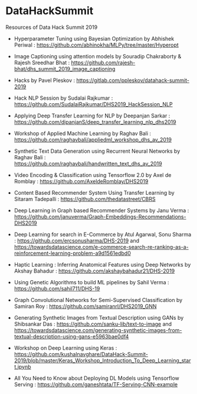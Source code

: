 # DataHackSummit
Resources of Data Hack Summit 2019 


- Hyperparameter Tuning using Bayesian Optimization by Abhishek Periwal : 
https://github.com/abhinokha/MLPy/tree/master/Hyperopt

- Image Captioning using attention models by Souradip Chakraborty & Rajesh Sreedhar Bhat : 
https://github.com/rajesh-bhat/dhs_summit_2019_image_captioning

- Hacks by Pavel Pleskov :
https://gitlab.com/ppleskov/datahack-summit-2019

- Hack NLP Session by Sudalai Rajkumar : 
https://github.com/SudalaiRajkumar/DHS2019_HackSession_NLP

- Applying Deep Transfer Learning for NLP by Deepanjan Sarkar : 
https://github.com/dipanjanS/deep_transfer_learning_nlp_dhs2019

- Workshop of Applied Machine Learning by Raghav Bali : 
https://github.com/raghavbali/appliedml_workshop_dhs_av_2019

- Synthetic Text Data Generation using Recurrent Neural Networks by Raghav Bali :
https://github.com/raghavbali/handwritten_text_dhs_av_2019

- Video Encoding & Classification using Tensorflow 2.0 by Axel de Romblay : 
https://github.com/AxeldeRomblay/DHS2019

- Content Based Recommender System Using Transfer Learning by Sitaram Tadepalli : 
https://github.com/thedatastreet/CBRS

- Deep Learning in Graph based Recommender Systems by Janu Verma :
https://github.com/januverma/Graph-Embeddings-Recommendations-DHS2019

- Deep Learning for search in E-Commerce by Atul Agarwal, Sonu Sharma : 
https://github.com/ercsonusharma/DHS-2019 and 
https://towardsdatascience.com/e-commerce-search-re-ranking-as-a-reinforcement-learning-problem-a9d1561edbd0 

- Haptic Learning : Inferring Anatomical Features using Deep Networks by Akshay Bahadur : 
https://github.com/akshaybahadur21/DHS-2019

- Using Genetic Algorithms to build ML pipelines by Sahil Verma : 
https://github.com/sahil711/DHS-19

- Graph Convolutional Networks for Semi-Supervised Classification by Samiran Roy : 
https://github.com/samiranrl/DHS2019_GNN

- Generating Synthetic Images from Textual Description using GANs by Shibsankar Das : 
https://github.com/sanku-lib/text-to-image and https://towardsdatascience.com/generating-synthetic-images-from-textual-description-using-gans-e5963bae0df4

- Workshop on Deep Learning using Keras :
https://github.com/kushalnavghare/DataHack-Summit-2019/blob/master/Keras_Workshop_Introduction_To_Deep_Learning_start.ipynb

- All You Need to Know about Deploying DL Models using Tensorflow Serving :
https://github.com/ganeshtata/TF-Serving-CNN-example

